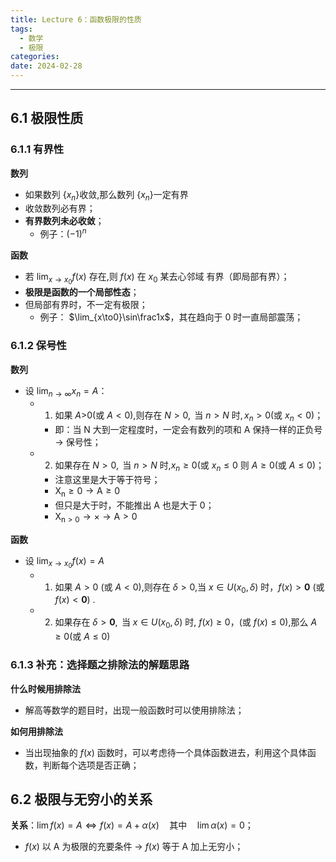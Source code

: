 ```yaml
---
title: Lecture 6：函数极限的性质
tags:
  - 数学
  - 极限
categories: 
date: 2024-02-28
---
```

---
## 6.1 极限性质
### 6.1.1 有界性
**数列**
+ $\text{如果数列 }\left\{x_n\right\}\text{收敛,那么数列 }\left\{x_n\right\}\text{一定有界}$
+ 收敛数列必有界；
+ **有界数列未必收敛**；
	+ 例子：$(-1)^n$

**函数**
+ $\text{若 }\lim_{x\to x_0}f(x)\text{ 存在,则 }f(x)\text{ 在 }x_0\text{ 某去心邻域}$ 有界（即局部有界）；
+ **极限是函数的一个局部性态**；
+ 但局部有界时，不一定有极限；
	+ 例子： $\lim_{x\to0}\sin\frac1x$，其在趋向于 0 时一直局部震荡；

### 6.1.2 保号性
 **数列**
+ 设 $\lim_{n\to\infty}x_n=A$：
	+ 1.  $\text{如果 }A\text{>0(或 }A<0\text{),则存在 }N>0,\text{ 当 }n>N\text{ 时},x_n>0\text{(或 }x_n<0)$；
		+ 即：当 N 大到一定程度时，一定会有数列的项和 A 保持一样的正负号 -> 保号性；
	+ 2.  $\text{如果存在 }N>0,\text{ 当 }n>N\text{ 时,}x_n\geq0\text{(或 }x_n\leq0\text{ 则 }A\geq0\text{(或 }A\leq0)$；
		+ 注意这里是大于等于符号； 
		+ $\mathrm{X_n\geqslant0\longrightarrow A\geqslant0}$
		+ 但只是大于时，不能推出 A 也是大于 0；
		+ $\mathrm{X_{n>0}\longrightarrow×\longrightarrow A>0}$
 
**函数**
+ 设 $\lim_{x\to x_0}f(x)=A$
	+ 1. 如果 $A>0$ (或 $A<0)$,则存在 $\delta>0$,当 $x\in U(x_0,\delta)$ 时，$f(x)>\mathbf{0}$ (或 $f(x)<\mathbf{0})\:.$ 
	+ 2. $\text{如果存在 }\delta>\mathbf{0},\text{ 当 }x\in U(x_0,\delta)\text{ 时, }f(x)\geq0$，$(\text{或 }f(x)\leq0\text{),那么 }A\geq0\text{(或 }A\leq0)$

### 6.1.3 补充：选择题之排除法的解题思路
**什么时候用排除法**
+ 解高等数学的题目时，出现一般函数时可以使用排除法；

**如何用排除法**
+ 当出现抽象的 $f(x)$ 函数时，可以考虑待一个具体函数进去，利用这个具体函数，判断每个选项是否正确；

## 6.2 极限与无穷小的关系
**关系**：$\lim f(x)=A\Leftrightarrow f(x)=A+\alpha(x)\quad\text{其中}\quad\lim\alpha(x)=0$；
+ $f(x)$ 以 A 为极限的充要条件 -> $f(x)$ 等于 A 加上无穷小；